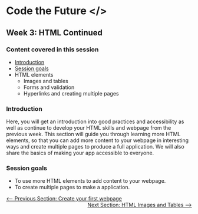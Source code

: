# Code the Future </>

## Week 3: HTML Continued

### Content covered in this session
 - [Introduction](#Introduction)
 - [Session goals](#Session-goals)
 - HTML elements
    - Images and tables
    - Forms and validation
    - Hyperlinks and creating multiple pages

### Introduction
Here, you will get an introduction into good practices and accessibility as well as 
continue to develop your HTML skills and webpage from the previous week. 
This section will guide you through learning more HTML elements, so that you can add 
more content to your webpage in interesting ways and create multiple pages to produce 
a full application. We will also share the basics of making your app accessible to everyone.

### Session goals
 - To use more HTML elements to add content to your webpage.
 - To create multiple pages to make a application.

<div style="width: 100%">
<a href='../week-2/create_webpage.md'><-- Previous Section: Create your first webpage</a>
<div align="right"><a href='html_images_tables.md'>Next Section: HTML Images and Tables --></a></div>
</div>